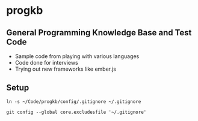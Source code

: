 # progkb


## General Programming Knowledge Base and Test Code

 * Sample code from playing with various languages
 * Code done for interviews
 * Trying out new frameworks like ember.js
 
## Setup
`ln -s ~/Code/progkb/config/.gitignore ~/.gitignore`

`git config --global core.excludesfile '~/.gitignore'`
